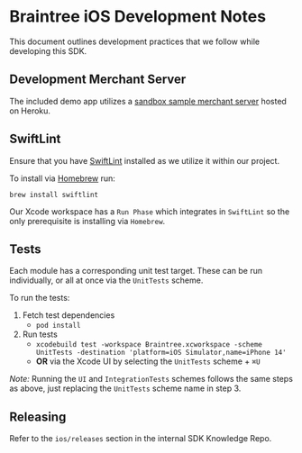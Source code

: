 # Braintree iOS Development Notes

This document outlines development practices that we follow while developing this SDK.

## Development Merchant Server

The included demo app utilizes a [sandbox sample merchant server](https://braintree-sample-merchant.herokuapp.com) hosted on Heroku.

## SwiftLint

Ensure that you have [SwiftLint](https://github.com/realm/SwiftLint) installed as we utilize it within our project.

To install via [Homebrew](https://brew.sh/) run:
```
brew install swiftlint
```
Our Xcode workspace has a `Run Phase` which integrates in `SwiftLint` so the only prerequisite is installing via `Homebrew`.

## Tests

Each module has a corresponding unit test target. These can be run individually, or all at once via the `UnitTests` scheme.

To run the tests:
1. Fetch test dependencies
    * `pod install`
1. Run tests
    * `xcodebuild test -workspace Braintree.xcworkspace -scheme UnitTests -destination 'platform=iOS Simulator,name=iPhone 14'`
    * **OR** via the Xcode UI by selecting the `UnitTests` scheme + `⌘U`

_Note:_ Running the `UI` and `IntegrationTests` schemes follows the same steps as above, just replacing the `UnitTests` scheme name in step 3.

## Releasing

Refer to the `ios/releases` section in the internal SDK Knowledge Repo.
